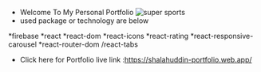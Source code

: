 
* Welcome To My Personal Portfolio
![super sports](https://ibb.co/4jSdnrp)
* used package or technology are below 

*firebase
*react
*react-dom
*react-icons
*react-rating
*react-responsive-carousel
*react-router-dom
/react-tabs


* Click here for Portfolio live link :https://shalahuddin-portfolio.web.app/